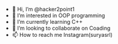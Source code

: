 - 👋 Hi, I’m @hacker2point1
- 👀 I’m interested in OOP programming
- 🌱 I’m currently learning C++
- 💞️ I’m looking to collaborate on Coading
- 📫 How to reach me Instagram(suryasrl)

<!---
hacker2point1/hacker2point1 is a ✨ special ✨ repository because its `README.md` (this file) appears on your GitHub profile.
You can click the Preview link to take a look at your changes.
--->
